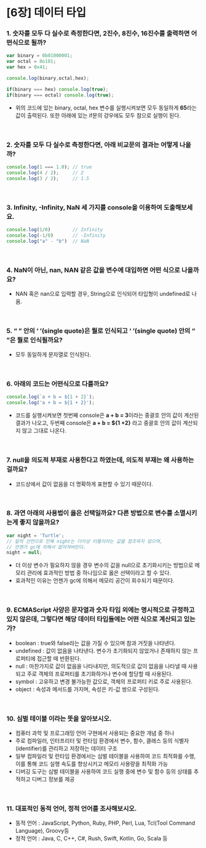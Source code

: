 [6장] 데이터 타입
================
### 1. 숫자를 모두 다 실수로 측정한다면, 2진수, 8진수, 16진수를 출력하면 어떤식으로 될까?

```JavaScript
var binary = 0b01000001;
var octal = 0o101;
var hex = 0x41;

console.log(binary,octal,hex);

if(binary === hex) console.log(true);
if(binary === octal) console.log(true);
```

-  위의 코드에 있는 binary, octal, hex 변수를 실행시켜보면 모두 동일하게 **65**라는 값이 출력된다. 또한 아래에 있는 if문의 걍우에도 모두 참으로 실행이 된다.

<br>

### 2. 숫자를 모두 다 실수로 측정한다면, 아래 비교문의 결과는 어떻게 나올까?

```JavaScript
console.log(1 === 1.0); // true
console.log(4 / 2);     // 2
console.log(3 / 2);     // 1.5
```

<br>

### 3. Infinity, -Infinity, NaN 세 가지를 console을 이용하여 도출해보세요.

```JavaScript
console.log(1/0)        // Infinity
console.log(-1/0)       // -Infinity
console.log("a" - "b")  // NaN
```

<br>

### 4. NaN이 아닌, nan, NAN 같은 값을 변수에 대입하면 어떤 식으로 나올까요?

- NAN 혹은 nan으로 입력할 경우, String으로 인식되어 타입형이 undefined로 나옴.

<br>

### 5. “ ” 안의 ‘ ’(single quote)은 뭘로 인식되고 ‘ ’(single quote) 안의 “ ”은 뭘로 인식될까요?

- 모두 동일하게 문자열로 인식된다.

<br>

### 6. 아래의 코드는 어떤식으로 다를까요?

```JavaScript
console.log(`a + b = ${1 + 2}`);
console.log('a + b = ${1 + 2}');
```

- 코드를 실행시켜보면 첫번째 console은 **a + b = 3**이라는 중괄호 안의 값이 계산된 결과가 나오고, 두번째 console은 **a + b = ${1 +2}** 라고 중괄호 안의 값이 계산되지 않고 그대로 나온다.

<br>

### 7. null을 의도적 부재로 사용한다고 하였는데, 의도적 부재는 왜 사용하는 걸까요?

- 코드상에서 값이 없음을 더 명확하게 표현할 수 있기 때문이다.

<br>

### 8. 과연 아래의 사용법이 옳은 선택일까요? 다른 방법으로 변수를 소멸시키는게 좋지 않을까요?

```JavaScript
var night = 'Turtle';
// 밑의 선언으로 인해 night는 더이상 터틀이라는 값을 참조하지 않으며,
// 언젠가 gc에 의해서 없어져버린다.
night = null;
```

- 더 이상 변수가 필요하지 않을 경우 변수의 값을 null으로 초기화시키는 방법으로 메모리 관리에 효과적인 방법 중 하나임으로 옳은 선택이라고 할 수 있다.
- 효과적인 이유는 언젠가 gc에 의해서 메모리 공간이 회수되기 때문이다.

<br>

### 9. ECMAScript 사양은 문자열과 숫자 타입 외에는 명시적으로 규정하고 있지 않은데, 그렇다면 해당 데이터 타입들에는 어떤 식으로 계산되고 있는가?

- boolean : true와 false라는 값을 가질 수 있으며 참과 거짓을 나타낸다.
- undefined : 값이 없음을 나타낸다. 변수가 초기화되지 않았거나 존재하지 않는 프로퍼티에 접근할 때 반환된다.
- null : 마찬가지로 값이 없음을 나타내지만, 의도적으로 값이 없음을 나타낼 때 사용되고 주로 객체의 프로퍼티를 초기화하거나 변수에 할당할 때 사용된다.
- symbol : 고유하고 변경 불가능한 값으로, 객체의 프로퍼티 키로 주로 사용된다.
- object : 속성과 메서드를 가지며, 속성은 키-값 쌍으로 구성된다.

<br>

### 10. 심벌 테이블 이라는 뜻을 알아보시오.

- 컴퓨터 과학 및 프로그래밍 언어 구현에서 사용되는 중요한 개념 중 하나
- 주로 컴파일러, 인터프리터 및 런타임 환경에서 변수, 함수, 클래스 등의 식별자(identifier)를 관리하고 저장하는 데이터 구조
- 일부 컴파일러 및 런타임 환경에서는 심벌 테이블을 사용하여 코드 최적화를 수행, 이를 통해 코드 실행 속도를 향상시키고 메모리 사용량을 최적화 가능
- 디버깅 도구는 심벌 테이블을 사용하여 코드 실행 중에 변수 및 함수 등의 상태를 추적하고 디버그 정보를 제공

<br>

### 11. 대표적인 동적 언어, 정적 언어를 조사해보시오.

- 동적 언어 : JavaScript, Python, Ruby, PHP, Perl, Lua, Tcl(Tool Command Language), Groovy등
- 정적 언어 : Java, C, C++, C#, Rush, Swift, Kotlin, Go, Scala 등